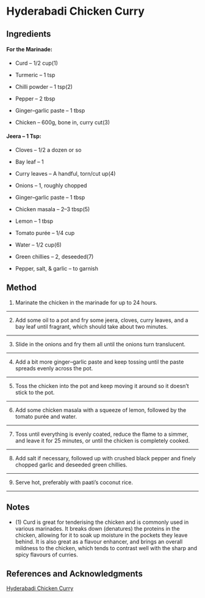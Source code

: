 # Hyderabadi Chicken Curry

## Ingredients

#### For the Marinade:

- Curd – 1/2 cup(1)

- Turmeric – 1 tsp

- Chilli powder – 1 tsp(2)

- Pepper – 2 tbsp

- Ginger–garlic paste – 1 tbsp

- Chicken – 600g, bone in, curry cut(3)

#### Jeera – 1 Tsp:

- Cloves – 1/2 a dozen or so

- Bay leaf – 1

- Curry leaves – A handful, torn/cut up(4)

- Onions – 1, roughly chopped

- Ginger–garlic paste – 1 tbsp

- Chicken masala – 2–3 tbsp(5)

- Lemon – 1 tbsp

- Tomato purée – 1/4 cup

- Water – 1/2 cup(6)

- Green chillies – 2, deseeded(7)

- Pepper, salt, & garlic – to garnish

## Method

1. Marinate the chicken in the marinade for up to 24 hours.
---

2. Add some oil to a pot and fry some jeera, cloves, curry leaves, and a bay leaf until fragrant, which should take about two minutes.
---

3. Slide in the onions and fry them all until the onions turn translucent.
---

4. Add a bit more ginger–garlic paste and keep tossing until the paste spreads evenly across the pot.
---

5. Toss the chicken into the pot and keep moving it around so it doesn’t stick to the pot.
---

6. Add some chicken masala with a squeeze of lemon, followed by the tomato purée and water.
---

7. Toss until everything is evenly coated, reduce the flame to a simmer, and leave it for 25 minutes, or until the chicken is completely cooked.
---

8. Add salt if necessary, followed up with crushed black pepper and finely chopped garlic and deseeded green chillies.
---

9. Serve hot, preferably with paati’s coconut rice.
---


## Notes

- (1) Curd is great for tenderising the chicken and is commonly used in various marinades. It breaks down (denatures) the proteins in the chicken, allowing for it to soak up moisture in the pockets they leave behind. It is also great as a flavour enhancer, and brings an overall mildness to the chicken, which tends to contrast well with the sharp and spicy flavours of curries.

## References and Acknowledgments

[Hyderabadi Chicken Curry](https://crazyrice.home.blog/2019/01/26/recipe-hyderabadi-chicken-curry/)
